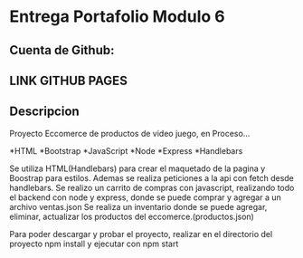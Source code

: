 # Entrega Portafolio Modulo 6

## Cuenta de Github:

## LINK GITHUB PAGES

## Descripcion

Proyecto Eccomerce de productos de video juego, en Proceso...

*HTML
*Bootstrap
*JavaScript
*Node
*Express
*Handlebars

Se utiliza HTML(Handlebars) para crear el maquetado de la pagina y Boostrap para estilos.
Ademas se realiza peticiones a la api con fetch desde handlebars.
Se realizo un carrito de compras con javascript, realizando todo el backend con node y express, donde se puede comprar y agregar a un archivo ventas.json
Se realiza un inventario donde se puede agregar, eliminar, actualizar los productos del eccomerce.(productos.json)

Para poder descargar y probar el proyecto, realizar en el directorio del proyecto npm install y ejecutar con npm start
